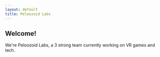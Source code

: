 ```yaml
---
layout: default
title: Peloozoid Labs
---
```


## Welcome!
We're Peloozoid Labs, a 3 strong team currently working on VR games and tech.
